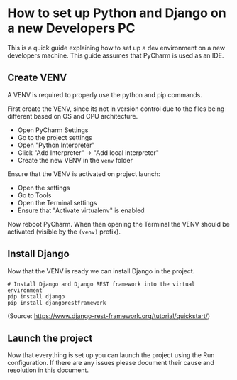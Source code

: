 # How to set up Python and Django on a new Developers PC

This is a quick guide explaining how to set up a dev environment on a new developers machine. This guide assumes that PyCharm is used as an IDE.

## Create VENV

A VENV is required to properly use the python and pip commands.

First create the VENV, since its not in version control due to the files being different based on OS and CPU architecture.

- Open PyCharm Settings
- Go to the project settings
- Open "Python Interpreter"
- Click "Add Interpreter" -> "Add local interpreter"
- Create the new VENV in the `venv` folder

Ensure that the VENV is activated on project launch:

- Open the settings
- Go to Tools
- Open the Terminal settings
- Ensure that "Activate virtualenv" is enabled

Now reboot PyCharm. When then opening the Terminal the VENV should be activated (visible by the `(venv)` prefix).

## Install Django

Now that the VENV is ready we can install Django in the project.

```
# Install Django and Django REST framework into the virtual environment
pip install django
pip install djangorestframework
```
(Source: https://www.django-rest-framework.org/tutorial/quickstart/)

## Launch the project

Now that everything is set up you can launch the project using the Run configuration. If there are any issues please document their cause and resolution in this document.